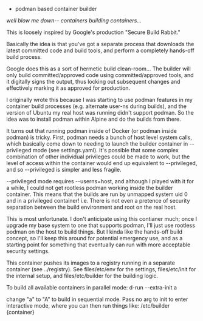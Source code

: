 
- podman based container builder

_well blow me down-- containers building containers..._

This is loosely inspired by Google's production "Secure Build Rabbit."

Basically the idea is that you've got a separate process that downloads the
latest committed code and build tools, and perform a completely hands-off
build process.

Google does this as a sort of hermetic build clean-room... The builder will
only build committed/approved code using committed/approved tools, and it
digitally signs the output, thus locking out subsequent changes and
effectively marking it as approved for production.

I originally wrote this because I was starting to use podman features in my
container build processes (e.g. alternate user-ns during builds), and the
version of Ubuntu my real host was running didn't support podman.  So the idea
was to install podman within Alpine and do the builds from there.

It turns out that running podman inside of Docker (or podman inside podman) is
tricky.  First, podman needs a bunch of host level system calls, which
basically come down to needing to launch the builder container in --privileged
mode (see settings.yaml).  It's possible that some complex combination of
other individual privileges could be made to work, but the level of access
within the container would end up equivalent to --privileged, and so
--privileged is simpler and less fragile.

--privileged mode requires --userns=host, and although I played with it for a
while, I could not get rootless podman working inside the builder container.
This means that the builds are run by unmapped system uid 0 and in a
privileged container!  i.e. There is not even a pretence of security
separation between the build environment and root on the real host.

This is most unfortunate.  I don't anticipate using this contianer much; once
I upgrade my base system to one that supports podman, I'll just use rootless
podman on the host to build things.  But I kinda like the hands-off build
concept, so I'll keep this around for potential emergency use, and as a
starting point for something that eventually can run with more acceptable
security settings.

This container pushes its images to a registry running in a separate container
(see ../registry).  See files/etc/env for the settings, files/etc/init for the
internal setup, and files/etc/builder for the building logic.

To build all available containers in parallel mode:
  d-run --extra-init a

change "a" to "A" to build in sequential mode.  Pass no arg to init to enter
interactive mode, where you can then run things like: /etc/builder {container}

